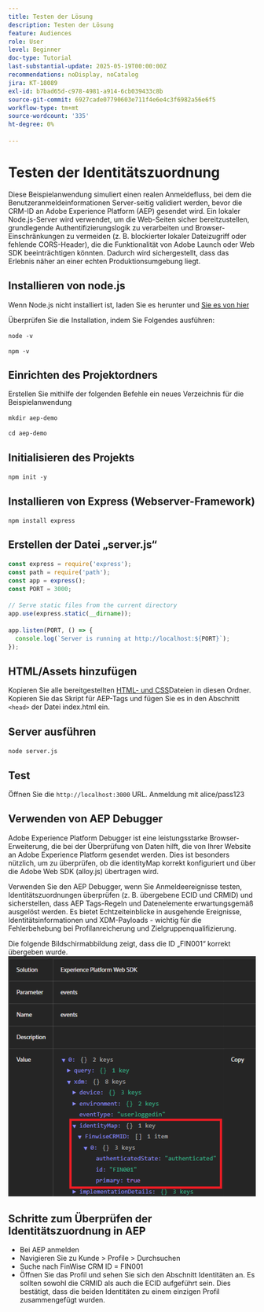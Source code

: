 ```yaml
---
title: Testen der Lösung
description: Testen der Lösung
feature: Audiences
role: User
level: Beginner
doc-type: Tutorial
last-substantial-update: 2025-05-19T00:00:00Z
recommendations: noDisplay, noCatalog
jira: KT-18089
exl-id: b7bad65d-c978-4981-a914-6cb039433c8b
source-git-commit: 6927cade07790603e711f4e6e4c3f6982a56e6f5
workflow-type: tm+mt
source-wordcount: '335'
ht-degree: 0%

---
```


# Testen der Identitätszuordnung

Diese Beispielanwendung simuliert einen realen Anmeldefluss, bei dem die Benutzeranmeldeinformationen Server-seitig validiert werden, bevor die CRM-ID an Adobe Experience Platform (AEP) gesendet wird. Ein lokaler Node.js-Server wird verwendet, um die Web-Seiten sicher bereitzustellen, grundlegende Authentifizierungslogik zu verarbeiten und Browser-Einschränkungen zu vermeiden (z. B. blockierter lokaler Dateizugriff oder fehlende CORS-Header), die die Funktionalität von Adobe Launch oder Web SDK beeinträchtigen könnten. Dadurch wird sichergestellt, dass das Erlebnis näher an einer echten Produktionsumgebung liegt.

## Installieren von node.js

Wenn Node.js nicht installiert ist, laden Sie es herunter und [ Sie es von hier](https://nodejs.org/)

Überprüfen Sie die Installation, indem Sie Folgendes ausführen:

`node -v`

`npm -v`

## Einrichten des Projektordners

Erstellen Sie mithilfe der folgenden Befehle ein neues Verzeichnis für die Beispielanwendung

`mkdir aep-demo`

`cd aep-demo`

## Initialisieren des Projekts

`npm init -y`

## Installieren von Express (Webserver-Framework)

`npm install express`

## Erstellen der Datei „server.js“

```javascript
const express = require('express');
const path = require('path');
const app = express();
const PORT = 3000;

// Serve static files from the current directory
app.use(express.static(__dirname));

app.listen(PORT, () => {
  console.log(`Server is running at http://localhost:${PORT}`);
});
```

## HTML/Assets hinzufügen

Kopieren Sie alle bereitgestellten [HTML- und CSS](assets/login-app-files.zip)Dateien in diesen Ordner. Kopieren Sie das Skript für AEP-Tags und fügen Sie es in den Abschnitt `<head>` der Datei index.html ein.

## Server ausführen

`node server.js`

## Test

Öffnen Sie die `http://localhost:3000` URL. Anmeldung mit alice/pass123

## Verwenden von AEP Debugger

Adobe Experience Platform Debugger ist eine leistungsstarke Browser-Erweiterung, die bei der Überprüfung von Daten hilft, die von Ihrer Website an Adobe Experience Platform gesendet werden. Dies ist besonders nützlich, um zu überprüfen, ob die identityMap korrekt konfiguriert und über die Adobe Web SDK (alloy.js) übertragen wird.

Verwenden Sie den AEP Debugger, wenn Sie Anmeldeereignisse testen, Identitätszuordnungen überprüfen (z. B. übergebene ECID und CRMID) und sicherstellen, dass AEP Tags-Regeln und Datenelemente erwartungsgemäß ausgelöst werden. Es bietet Echtzeiteinblicke in ausgehende Ereignisse, Identitätsinformationen und XDM-Payloads - wichtig für die Fehlerbehebung bei Profilanreicherung und Zielgruppenqualifizierung.

Die folgende Bildschirmabbildung zeigt, dass die ID „FIN001“ korrekt übergeben wurde.
![aep-debugger](assets/aep-debugger.png)

## Schritte zum Überprüfen der Identitätszuordnung in AEP

* Bei AEP anmelden
* Navigieren Sie zu Kunde > Profile > Durchsuchen
* Suche nach FinWise CRM ID = FIN001
* Öffnen Sie das Profil und sehen Sie sich den Abschnitt Identitäten an. Es sollten sowohl die CRMID als auch die ECID aufgeführt sein.   Dies bestätigt, dass die beiden Identitäten zu einem einzigen Profil zusammengefügt wurden.


